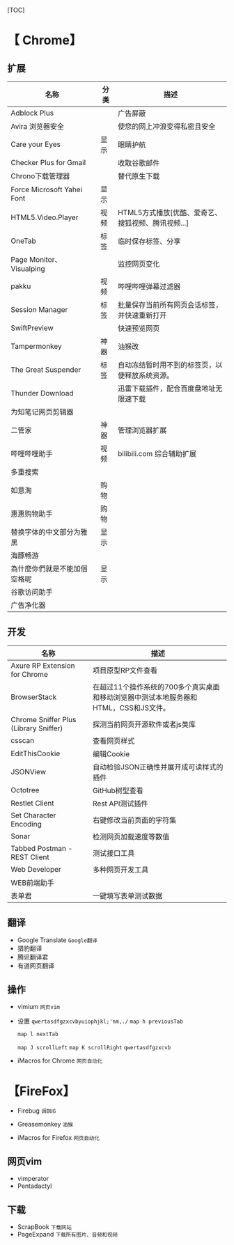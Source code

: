 [TOC]

# 【 Chrome】

## 扩展
|   名称   | 分类   | 描述     |
| ---- | ---- | ---- |
|Adblock Plus ||广告屏蔽|
|Avira 浏览器安全 ||使您的网上冲浪变得私密且安全|
|Care your Eyes |显示|眼睛护航|
|Checker Plus for Gmail ||收取谷歌邮件|
|Chrono下载管理器 ||替代原生下载|
|Force Microsoft Yahei Font|显示||
|HTML5.Video.Player |视频|HTML5方式播放[优酷、爱奇艺、搜狐视频、腾讯视频...]|
|OneTab|标签|临时保存标签、分享|
|Page Monitor、 Visualping  ||监控网页变化|
|pakku|视频 |哔哩哔哩弹幕过滤器 |
|Session Manager |标签|批量保存当前所有网页会话标签，并快速重新打开|
|SwiftPreview | |快速预览网页 |
|Tampermonkey | 神器 | 油猴改 |
|The Great Suspender|标签|自动冻结暂时用不到的标签页，以便释放系统资源。|
|Thunder Download||迅雷下载插件，配合百度盘地址无限速下载|
|为知笔记网页剪辑器 |||
|二管家 |神器|管理浏览器扩展|
|哔哩哔哩助手|视频|bilibili.com 综合辅助扩展|
|多重搜索|||
|如意淘|购物||
|惠惠购物助手|购物||
|替换字体的中文部分为雅黑 |显示||
|海豚畅游|||
|為什麼你們就是不能加個空格呢|显示||
|谷歌访问助手|||
|广告净化器|||

## 开发

| 名称  | 描述 |
| ---- | ---- |
|Axure RP Extension for Chrome |项目原型RP文件查看|
|BrowserStack |在超过11个操作系统的700多个真实桌面和移动浏览器中测试本地服务器和HTML，CSS和JS文件。|
|Chrome Sniffer Plus (Library Sniffer) |探测当前网页开源软件或者js类库|
|csscan |查看网页样式|
|EditThisCookie |编辑Cookie|
|JSONView |自动检验JSON正确性并展开成可读样式的插件|
|Octotree |GitHub树型查看|
|Restlet Client |Rest API测试插件|
|Set Character Encoding |右键修改当前页面的字符集|
|Sonar |检测网页加载速度等数值|
|Tabbed Postman - REST Client |测试接口工具|
|Web Developer |多种网页开发工具|
|WEB前端助手 ||
|表单君 |一键填写表单测试数据|

## 翻译
-   Google Translate `Google翻译`
-   猎豹翻译
-   腾讯翻译君
-   有道网页翻译

## 操作

-  vimium `网页vim`
  - 设置
      ` qwertasdfgzxcvbyuiophjkl;'nm,./ `
      `map h previousTab`

      `map l nextTab`

      `map J scrollLeft`
      `map K scrollRight`
        ` qwertasdfgzxcvb `

- iMacros for Chrome `网页自动化`

# 【FireFox】
+ Firebug `调BUG`

+ Greasemonkey `油猴`
+ iMacros for Firefox `网页自动化`

## 网页vim
+ vimperator
+ Pentadactyl
## 下载

+ ScrapBook `下载网站`
+ PageExpand `下载所有图片、音频和视频`

